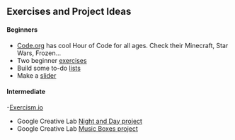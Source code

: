 ## Exercises and Project Ideas

#### Beginners
- [Code.org](https://code.org/) has cool Hour of Code for all ages. Check their Minecraft, Star Wars, Frozen...
- Two beginner [exercises](http://macloo.github.io/javascript_beginners/)
- Build some to-do [lists](http://thewebrocks.com/publications/smashingbook3/todolist/)
- Make a [slider](http://rafbm.github.io/howtomakeaslider/)

#### Intermediate
-[Exercism.io](http://www.exercism.io/)
- Google Creative Lab [Night and Day project](http://googlecreativelab.github.io/coder-projects/projects/night_and_day/)
- Google Creative Lab [Music Boxes project](http://googlecreativelab.github.io/coder-projects/projects/music_boxes/)

